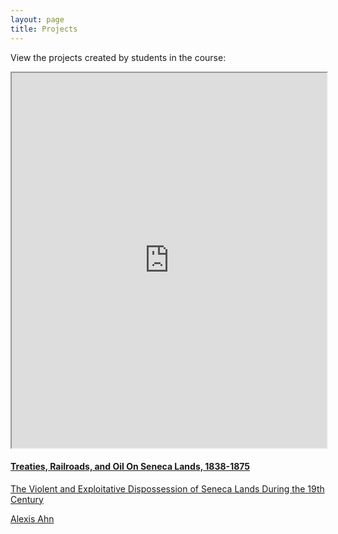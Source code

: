 ```yaml
---
layout: page
title: Projects
---
```

View the projects created by students in the course:
<iframe src="https://www.exhibit.so/exhibits/UB3UKQwmaiTsxgfyUh8Z" width="100%" height="600px"></iframe>
  <div class="card">
    <a href="https://www.exhibit.so/exhibits/UB3UKQwmaiTsxgfyUh8Z">
    <div class="card-container">
      <h4><b>Treaties, Railroads, and Oil On Seneca Lands, 1838-1875</b></h4> 
      <p>The Violent and Exploitative Dispossession of Seneca Lands During the 19th Century</p>
      <p>Alexis Ahn</p>
  </div>
